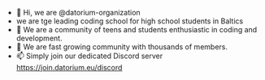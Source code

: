 - 👋 Hi, we are @datorium-organization
- we are tge leading coding school for high school students in Baltics
- 👀 We are a community of teens and students enthusiastic in coding and development.
- 🌱 We are fast growing community with thousands of members.
- 📫 Simply join our dedicated Discord server https://join.datorium.eu/discord

<!---
datorium-organization/datorium-organization is a ✨ special ✨ repository because its `README.md` (this file) appears on your GitHub profile.
You can click the Preview link to take a look at your changes.
--->

